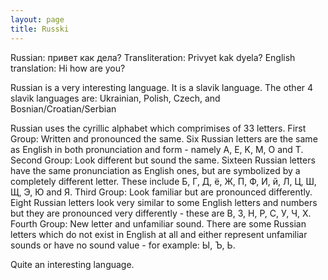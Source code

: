 ```yaml
---
layout: page
title: Russki
---
```


Russian: привет как дела?
Transliteration: Privyet kak dyela?
English translation: Hi how are you?

Russian is a very interesting language. It is a slavik language. The other 4 slavik languages are:
Ukrainian,
Polish,
Czech, and
Bosnian/Croatian/Serbian

Russian uses the cyrillic alphabet which comprimises of 33 letters. 
First Group: Written and pronounced the same. Six Russian letters are the same as English in both pronunciation and form - namely A, E, K, M, O and T.
Second Group: Look different but sound the same. Sixteen Russian letters have the same pronunciation as English ones, but are symbolized by a completely different letter. These include Б, Г, Д, ё, Ж, П, Ф, И, й, Л, Ц, Ш, Щ, Э, Ю and Я.
Third Group: Look familiar but are pronounced differently. Eight Russian letters look very similar to some English letters and numbers but they are pronounced very differently - these are В, З, Н, Р, С, У, Ч, Х.
Fourth Group: New letter and unfamiliar sound. There are some Russian letters which do not exist in English at all and either represent unfamiliar sounds or have no sound value - for example: Ы, Ъ, Ь.

Quite an interesting language.
